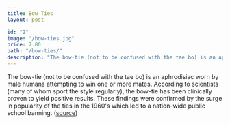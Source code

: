 ```yaml
---
title: Bow Ties
layout: post

id: "2"
image: "/bow-ties.jpg"
price: 7.00
path: "/bow-ties/"
description: "The bow-tie (not to be confused with the tae bo) is an aphrodisiac worn by male humans attempting to win one or more mates."
---
```


The bow-tie (not to be confused with the tae bo) is an aphrodisiac worn by male humans attempting to win one or more mates. According to scientists (many of whom sport the style regularly), the bow-tie has been clinically proven to yield positive results. These findings were confirmed by the surge in popularity of the ties in the 1960's which led to a nation-wide public school banning. ([source](http://uncyclopedia.wikia.com/wiki/Bow_tie))

